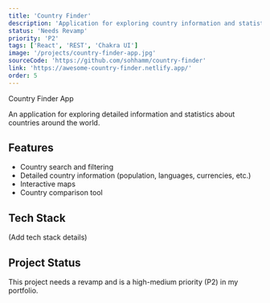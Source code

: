 ```yaml
---
title: 'Country Finder'
description: 'Application for exploring country information and statistics'
status: 'Needs Revamp'
priority: 'P2'
tags: ['React', 'REST', 'Chakra UI']
image: '/projects/country-finder-app.jpg'
sourceCode: 'https://github.com/sohhamm/country-finder'
link: 'https://awesome-country-finder.netlify.app/'
order: 5
---
```


Country Finder App

An application for exploring detailed information and statistics about countries around the world.

## Features

- Country search and filtering
- Detailed country information (population, languages, currencies, etc.)
- Interactive maps
- Country comparison tool

## Tech Stack

(Add tech stack details)

## Project Status

This project needs a revamp and is a high-medium priority (P2) in my portfolio.
